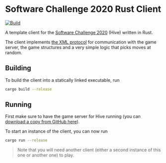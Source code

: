 # Software Challenge 2020 Rust Client

[![Build](https://github.com/fwcd/socha-client-rust-2020/actions/workflows/build.yml/badge.svg)](https://github.com/fwcd/socha-client-rust-2020/actions/workflows/build.yml)

A template client for the [Software Challenge 2020](https://www.software-challenge.de) (Hive) written in Rust.

The client implements [the XML protocol](https://docs.software-challenge.de/spiele/hive/xml-dokumentation.html) for communication with the game server, the game structures and a very simple logic that picks moves at random.

## Building

To build the client into a statically linked executable, run

```bash
cargo build --release
```

## Running

First make sure to have the game server for Hive running (you can [download a copy from GitHub here](https://github.com/software-challenge/backend/releases/tag/20.final)).

To start an instance of the client, you can now run

```bash
cargo run --release
```

> Note that you will need another client (either a second instance of this one or another one) to play.

